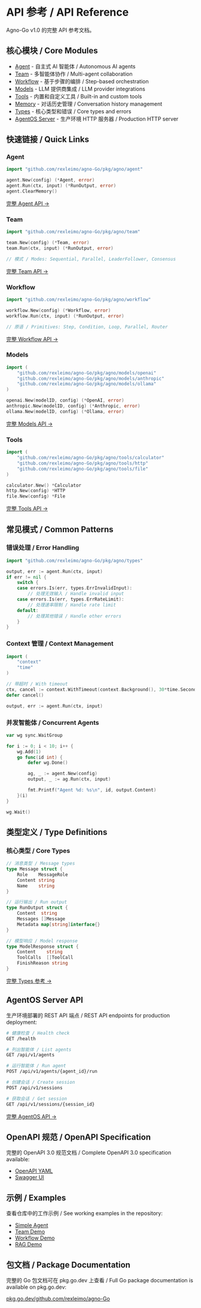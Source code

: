 # API 参考 / API Reference

Agno-Go v1.0 的完整 API 参考文档。

## 核心模块 / Core Modules

- [Agent](/api/agent) - 自主式 AI 智能体 / Autonomous AI agents
- [Team](/api/team) - 多智能体协作 / Multi-agent collaboration
- [Workflow](/api/workflow) - 基于步骤的编排 / Step-based orchestration
- [Models](/api/models) - LLM 提供商集成 / LLM provider integrations
- [Tools](/api/tools) - 内置和自定义工具 / Built-in and custom tools
- [Memory](/api/memory) - 对话历史管理 / Conversation history management
- [Types](/api/types) - 核心类型和错误 / Core types and errors
- [AgentOS Server](/api/agentos) - 生产环境 HTTP 服务器 / Production HTTP server

## 快速链接 / Quick Links

### Agent

```go
import "github.com/rexleimo/agno-Go/pkg/agno/agent"

agent.New(config) (*Agent, error)
agent.Run(ctx, input) (*RunOutput, error)
agent.ClearMemory()
```

[完整 Agent API →](/api/agent)

### Team

```go
import "github.com/rexleimo/agno-Go/pkg/agno/team"

team.New(config) (*Team, error)
team.Run(ctx, input) (*RunOutput, error)

// 模式 / Modes: Sequential, Parallel, LeaderFollower, Consensus
```

[完整 Team API →](/api/team)

### Workflow

```go
import "github.com/rexleimo/agno-Go/pkg/agno/workflow"

workflow.New(config) (*Workflow, error)
workflow.Run(ctx, input) (*RunOutput, error)

// 原语 / Primitives: Step, Condition, Loop, Parallel, Router
```

[完整 Workflow API →](/api/workflow)

### Models

```go
import (
    "github.com/rexleimo/agno-Go/pkg/agno/models/openai"
    "github.com/rexleimo/agno-Go/pkg/agno/models/anthropic"
    "github.com/rexleimo/agno-Go/pkg/agno/models/ollama"
)

openai.New(modelID, config) (*OpenAI, error)
anthropic.New(modelID, config) (*Anthropic, error)
ollama.New(modelID, config) (*Ollama, error)
```

[完整 Models API →](/api/models)

### Tools

```go
import (
    "github.com/rexleimo/agno-Go/pkg/agno/tools/calculator"
    "github.com/rexleimo/agno-Go/pkg/agno/tools/http"
    "github.com/rexleimo/agno-Go/pkg/agno/tools/file"
)

calculator.New() *Calculator
http.New(config) *HTTP
file.New(config) *File
```

[完整 Tools API →](/api/tools)

## 常见模式 / Common Patterns

### 错误处理 / Error Handling

```go
import "github.com/rexleimo/agno-Go/pkg/agno/types"

output, err := agent.Run(ctx, input)
if err != nil {
    switch {
    case errors.Is(err, types.ErrInvalidInput):
        // 处理无效输入 / Handle invalid input
    case errors.Is(err, types.ErrRateLimit):
        // 处理速率限制 / Handle rate limit
    default:
        // 处理其他错误 / Handle other errors
    }
}
```

### Context 管理 / Context Management

```go
import (
    "context"
    "time"
)

// 带超时 / With timeout
ctx, cancel := context.WithTimeout(context.Background(), 30*time.Second)
defer cancel()

output, err := agent.Run(ctx, input)
```

### 并发智能体 / Concurrent Agents

```go
var wg sync.WaitGroup

for i := 0; i < 10; i++ {
    wg.Add(1)
    go func(id int) {
        defer wg.Done()

        ag, _ := agent.New(config)
        output, _ := ag.Run(ctx, input)

        fmt.Printf("Agent %d: %s\n", id, output.Content)
    }(i)
}

wg.Wait()
```

## 类型定义 / Type Definitions

### 核心类型 / Core Types

```go
// 消息类型 / Message types
type Message struct {
    Role    MessageRole
    Content string
    Name    string
}

// 运行输出 / Run output
type RunOutput struct {
    Content  string
    Messages []Message
    Metadata map[string]interface{}
}

// 模型响应 / Model response
type ModelResponse struct {
    Content    string
    ToolCalls  []ToolCall
    FinishReason string
}
```

[完整 Types 参考 →](/api/types)

## AgentOS Server API

生产环境部署的 REST API 端点 / REST API endpoints for production deployment:

```bash
# 健康检查 / Health check
GET /health

# 列出智能体 / List agents
GET /api/v1/agents

# 运行智能体 / Run agent
POST /api/v1/agents/{agent_id}/run

# 创建会话 / Create session
POST /api/v1/sessions

# 获取会话 / Get session
GET /api/v1/sessions/{session_id}
```

[完整 AgentOS API →](/api/agentos)

## OpenAPI 规范 / OpenAPI Specification

完整的 OpenAPI 3.0 规范文档 / Complete OpenAPI 3.0 specification available:

- [OpenAPI YAML](https://github.com/rexleimo/agno-Go/blob/main/pkg/agentos/openapi.yaml)
- [Swagger UI](https://github.com/rexleimo/agno-Go/tree/main/pkg/agentos#api-documentation)

## 示例 / Examples

查看仓库中的工作示例 / See working examples in the repository:

- [Simple Agent](https://github.com/rexleimo/agno-Go/tree/main/cmd/examples/simple_agent)
- [Team Demo](https://github.com/rexleimo/agno-Go/tree/main/cmd/examples/team_demo)
- [Workflow Demo](https://github.com/rexleimo/agno-Go/tree/main/cmd/examples/workflow_demo)
- [RAG Demo](https://github.com/rexleimo/agno-Go/tree/main/cmd/examples/rag_demo)

## 包文档 / Package Documentation

完整的 Go 包文档可在 pkg.go.dev 上查看 / Full Go package documentation is available on pkg.go.dev:

[pkg.go.dev/github.com/rexleimo/agno-Go](https://pkg.go.dev/github.com/rexleimo/agno-Go)
